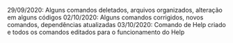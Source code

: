 29/09/2020: Alguns comandos deletados, arquivos organizados, alteração em alguns códigos
02/10/2020: Alguns comandos corrigidos, novos comandos, dependências atualizadas
03/10/2020: Comando de Help criado e todos os comandos editados para o funcionamento do Help